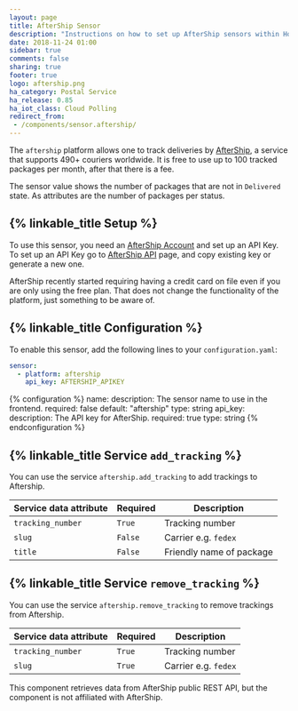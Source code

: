 ```yaml
---
layout: page
title: AfterShip Sensor
description: "Instructions on how to set up AfterShip sensors within Home Assistant."
date: 2018-11-24 01:00
sidebar: true
comments: false
sharing: true
footer: true
logo: aftership.png
ha_category: Postal Service
ha_release: 0.85
ha_iot_class: Cloud Polling
redirect_from:
 - /components/sensor.aftership/
---
```


The `aftership` platform allows one to track deliveries by [AfterShip](https://www.aftership.com), a service that supports 490+ couriers worldwide. It is free to use up to 100 tracked packages per month, after that there is a fee.

The sensor value shows the number of packages that are not in `Delivered` state. As attributes are the number of packages per status.

## {% linkable_title Setup %}

To use this sensor, you need an [AfterShip Account](https://accounts.aftership.com/register) and set up an API Key. To set up an API Key go to [AfterShip API](https://secure.aftership.com/#/settings/api) page, and copy existing key or generate a new one.

<p class='note info'>
AfterShip recently started requiring having a credit card on file even if you are only using the free plan. That does not change the functionality of the platform, just something to be aware of.
</p>

## {% linkable_title Configuration %}

To enable this sensor, add the following lines to your `configuration.yaml`:

```yaml
sensor:
  - platform: aftership
    api_key: AFTERSHIP_APIKEY
```

{% configuration %}
name:
  description: The sensor name to use in the frontend.
  required: false
  default: "aftership"
  type: string
api_key:
  description: The API key for AfterShip.
  required: true
  type: string
{% endconfiguration %}

## {% linkable_title Service `add_tracking` %}

 You can use the service `aftership.add_tracking` to add trackings to Aftership.

| Service data attribute | Required | Description |
| ---------------------- | -------- | ----------- |
| `tracking_number` | `True` | Tracking number
| `slug` | `False` | Carrier e.g. `fedex`
| `title` | `False` | Friendly name of package

 ## {% linkable_title Service `remove_tracking` %}

 You can use the service `aftership.remove_tracking` to remove trackings from Aftership.

| Service data attribute | Required | Description |
| ---------------------- | -------- | ----------- |
| `tracking_number` | `True` | Tracking number
| `slug` | `True` | Carrier e.g. `fedex`

<p class='note info'>
This component retrieves data from AfterShip public REST API, but the component is not affiliated with AfterShip.
</p>
